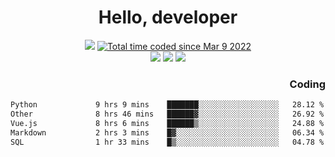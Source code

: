 # <div align='center' >Hello, developer</div>

<div align='center'>
  <a ><img src="https://img.shields.io/badge/dynamic/json?url=https%3A%2F%2Fapi.swo.moe%2Fstats%2Fgithub%2FFree-Aaron-Li&query=count&color=181717&label=GitHub&labelColor=282c34&logo=github&suffix=+follows&cacheSeconds=3600"></a>
  <a href="https://wakatime.com/@fe40087f-8eae-48dc-9950-ad0633db1591"><img src="https://wakatime.com/badge/user/fe40087f-8eae-48dc-9950-ad0633db1591.svg" alt="Total time coded since Mar 9 2022" /></a>
</div>
<div align='center'>
  <a><img src="https://img.shields.io/badge/Rookie-blue?style=plastic&logo=c&logoColor=blue&labelColor=F5B7DB"></a>
  <a><img src="https://img.shields.io/badge/Rookie-blue?style=plastic&logo=c%2B%2B&logoColor=blue&labelColor=F5B7DB"></a> 
  <a><img src="https://img.shields.io/badge/Rookie-blue?style=plastic&logo=python&logoColor=blue&labelColor=F5B7DB"></a> 
</div>

<div align='right'>
  <h3>Coding</h3>
</div>

<!--START_SECTION:waka-->

```txt
Python             9 hrs 9 mins    ███████░░░░░░░░░░░░░░░░░░   28.12 %
Other              8 hrs 46 mins   ██████▓░░░░░░░░░░░░░░░░░░   26.92 %
Vue.js             8 hrs 6 mins    ██████▒░░░░░░░░░░░░░░░░░░   24.88 %
Markdown           2 hrs 3 mins    █▓░░░░░░░░░░░░░░░░░░░░░░░   06.34 %
SQL                1 hr 33 mins    █▒░░░░░░░░░░░░░░░░░░░░░░░   04.78 %
```

<!--END_SECTION:waka-->




